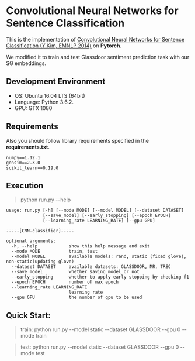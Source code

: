 
# Convolutional Neural Networks for Sentence Classification

This is the implementation of [Convolutional Neural Networks for Sentence Classification (Y.Kim, EMNLP 2014)](http://www.aclweb.org/anthology/D14-1181) on **Pytorch**.

We modified it to train and test Glassdoor sentiment prediction task with our SG embeddings.
 
## Development Environment
- OS: Ubuntu 16.04 LTS (64bit)
- Language: Python 3.6.2.
- GPU: GTX 1080


## Requirements
Also you should follow library requirements specified in the **requirements.txt**.

    numpy==1.12.1
    gensim==2.3.0
    scikit_learn==0.19.0


## Execution

> python run.py --help

	usage: run.py [-h] [--mode MODE] [--model MODEL] [--dataset DATASET]
				  [--save_model] [--early_stopping] [--epoch EPOCH]
				  [--learning_rate LEARNING_RATE] [--gpu GPU]

	-----[CNN-classifier]-----

	optional arguments:
	  -h, --help            show this help message and exit
	  --mode MODE           train, test
	  --model MODEL         available models: rand, static (fixed glove), non-static(updating glove)
	  --dataset DATASET     available datasets: GLASSDOOR, MR, TREC
	  --save_model          whether saving model or not
	  --early_stopping      whether to apply early stopping by checking f1
	  --epoch EPOCH         number of max epoch
	  --learning_rate LEARNING_RATE
							learning rate
	  --gpu GPU             the number of gpu to be used

 
 
## Quick Start:

>train: python run.py --model static --dataset GLASSDOOR --gpu 0 --mode train

>test: python run.py --model static --dataset GLASSDOOR --gpu 0 --mode test
